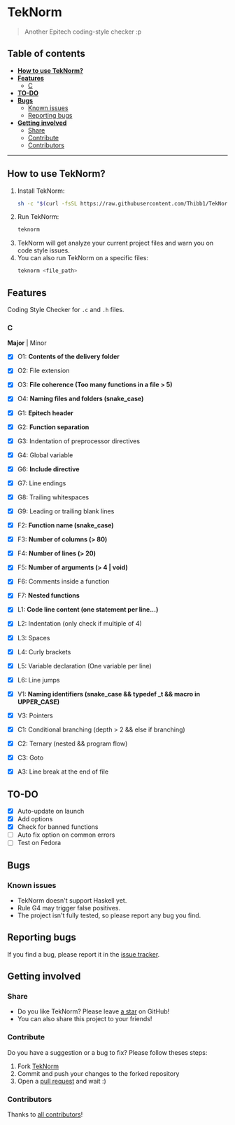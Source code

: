 # TekNorm

> Another Epitech coding-style checker :p

## Table of contents

* __[How to use TekNorm?](#how-to-use-teknorm)__
* __[Features](#features)__
  * [C](#c)
* __[TO-DO](#to-do)__
* __[Bugs](#bugs)__
  * [Known issues](#known-issues)
  * [Reporting bugs](#reporting-bugs)
* __[Getting involved](#getting-involved)__
  * [Share](#share)
  * [Contribute](#contribute)
  * [Contributors](#contributors)

---

## How to use TekNorm?

1. Install TekNorm:
    ```sh
    sh -c "$(curl -fsSL https://raw.githubusercontent.com/Thibb1/TekNorm/main/install.sh)"
    ```
2. Run TekNorm:
    ```sh
    teknorm
    ```
3. TekNorm will get analyze your current project files and warn you on code style issues.
4. You can also run TekNorm on a specific files:
    ```sh
    teknorm <file_path>
    ```

## Features

Coding Style Checker for `.c` and `.h` files.

### C

__Major__ | Minor

- [x] O1: __Contents of the delivery folder__
- [x] O2: File extension
- [x] O3: __File coherence (Too many functions in a file > 5)__
- [x] O4: __Naming files and folders (snake_case)__
- [x] G1: __Epitech header__
- [x] G2: __Function separation__
- [x] G3: Indentation of preprocessor directives
- [x] G4: Global variable
- [x] G6: __Include directive__
- [x] G7: Line endings
- [x] G8: Trailing whitespaces
- [x] G9: Leading or trailing blank lines
- [x] F2: __Function name (snake_case)__
- [x] F3: __Number of columns (> 80)__
- [x] F4: __Number of lines (> 20)__
- [x] F5: __Number of arguments (> 4 | void)__
- [x] F6: Comments inside a function
- [x] F7: __Nested functions__
- [x] L1: __Code line content (one statement per line...)__
- [x] L2: Indentation (only check if multiple of 4)
- [x] L3: Spaces
- [x] L4: Curly brackets
- [x] L5: Variable declaration (One variable per line)
- [x] L6: Line jumps
- [x] V1: __Naming identifiers (snake_case && typedef \_t && macro in UPPER_CASE)__
- [x] V3: Pointers
- [x] C1: Conditional branching (depth > 2 && else if branching)
- [x] C2: Ternary (nested && program flow)
- [x] C3: Goto
- [x] A3: Line break at the end of file


## TO-DO

- [x] Auto-update on launch
- [x] Add options
- [x] Check for banned functions
- [ ] Auto fix option on common errors
- [ ] Test on Fedora

## Bugs

### Known issues

 - TekNorm doesn't support Haskell yet.
 - Rule G4 may trigger false positives.
 - The project isn't fully tested, so please report any bug you find.

## Reporting bugs

If you find a bug, please report it in the [issue tracker](https://github.com/Thibb1/TekNorm/issues).


## Getting involved

### Share

 - Do you like TekNorm? Please leave [a star](http://github.com/Thibb1/TekNorm/stargazers) on GitHub!
 - You can also share this project to your friends!

### Contribute

Do you have a suggestion or a bug to fix? Please follow theses steps:
  1. Fork [TekNorm](https://github.com/Thibb1/TekNorm/network/members)
  2. Commit and push your changes to the forked repository
  3. Open a [pull request](https://github.com/Thibb1/TekNorm/pulls) and wait :)

### Contributors

Thanks to [all contributors](https://github.com/Thibb1/TekNorm/graphs/contributors)!
